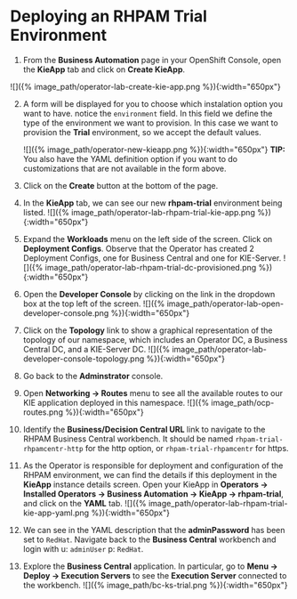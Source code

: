 # Deploying an RHPAM Trial Environment

1.  From the **Business Automation** page in your OpenShift Console, open the **KieApp** tab and click on **Create KieApp**. 

  ![]({% image_path/operator-lab-create-kie-app.png %}){:width="650px"}

2.  A form will be displayed for you to choose which instalation option you want to have.  notice the `environment` field. In this field we define the type of the environment we want to provision. In this case we want to provision the **Trial** environment, so we accept the default values.

	![]({% image_path/operator-new-kieapp.png %}){:width="650px"} **TIP:** You also have the YAML definition option if you want to do customizations that are not available in the form above.  

3.  Click on the **Create** button at the bottom of the page.

4.  In the **KieApp** tab, we can see our new **rhpam-trial** environment being listed. 
	![]({% image_path/operator-lab-rhpam-trial-kie-app.png %}){:width="650px"}

5.  Expand the **Workloads** menu on the left side of the screen. Click on **Deployment Configs**. Observe that the Operator has created 2 Deployment Configs, one for Business Central and one for KIE-Server. 
	![]({% image_path/operator-lab-rhpam-trial-dc-provisioned.png %}){:width="650px"}

6.  Open the **Developer Console** by clicking on the link in the dropdown box at the top left of the screen. 
	![]({% image_path/operator-lab-open-developer-console.png %}){:width="650px"}

7.  Click on the **Topology** link to show a graphical representation of the topology of our namespace, which includes an Operator DC, a Business Central DC, and a KIE-Server DC. 
	![]({% image_path/operator-lab-developer-console-topology.png %}){:width="650px"}

8.  Go back to the **Adminstrator** console.

9.  Open **Networking → Routes** menu to see all the available routes to our KIE application deployed in this namespace. 
	![]({% image_path/ocp-routes.png %}){:width="650px"}

10. Identify the **Business/Decision Central URL** link to navigate to the RHPAM Business Central workbench. It should be named `rhpam-trial-rhpamcentr-http` for the http option, or `rhpam-trial-rhpamcentr` for https. 

11. As the Operator is responsible for deployment and configuration of the RHPAM environment, we can find the details if this deployment in the **KieApp** instance details screen. Open your KieApp in **Operators → Installed Operators → Business Automation  → KieApp  → rhpam-trial**, and click on the **YAML** tab. 
	![]({% image_path/operator-lab-rhpam-trial-kie-app-yaml.png %}){:width="650px"}

12. We can see in the YAML description that the **adminPassword** has been set to `RedHat`. Navigate back to the **Business Central** workbench and login with u: `adminUser` p: `RedHat`.

13. Explore the **Business Central** application. In particular, go to **Menu → Deploy → Execution Servers** to see the **Execution Server** connected to the workbench.
	![]({% image_path/bc-ks-trial.png %}){:width="650px"}

